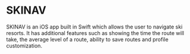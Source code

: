 # SKINAV

SKINAV is an iOS app built in Swift which allows the user to navigate ski resorts. It has additional features such as showing the time the route will take, the average level of a route, ability to save routes and profile customization.
